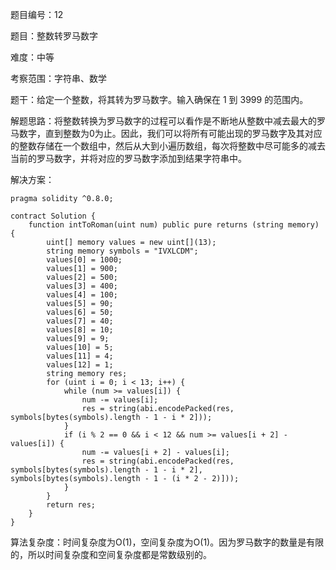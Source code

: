 题目编号：12

题目：整数转罗马数字

难度：中等

考察范围：字符串、数学

题干：给定一个整数，将其转为罗马数字。输入确保在 1 到 3999 的范围内。

解题思路：将整数转换为罗马数字的过程可以看作是不断地从整数中减去最大的罗马数字，直到整数为0为止。因此，我们可以将所有可能出现的罗马数字及其对应的整数存储在一个数组中，然后从大到小遍历数组，每次将整数中尽可能多的减去当前的罗马数字，并将对应的罗马数字添加到结果字符串中。

解决方案：

```solidity
pragma solidity ^0.8.0;

contract Solution {
    function intToRoman(uint num) public pure returns (string memory) {
        uint[] memory values = new uint[](13);
        string memory symbols = "IVXLCDM";
        values[0] = 1000;
        values[1] = 900;
        values[2] = 500;
        values[3] = 400;
        values[4] = 100;
        values[5] = 90;
        values[6] = 50;
        values[7] = 40;
        values[8] = 10;
        values[9] = 9;
        values[10] = 5;
        values[11] = 4;
        values[12] = 1;
        string memory res;
        for (uint i = 0; i < 13; i++) {
            while (num >= values[i]) {
                num -= values[i];
                res = string(abi.encodePacked(res, symbols[bytes(symbols).length - 1 - i * 2]));
            }
            if (i % 2 == 0 && i < 12 && num >= values[i + 2] - values[i]) {
                num -= values[i + 2] - values[i];
                res = string(abi.encodePacked(res, symbols[bytes(symbols).length - 1 - i * 2], symbols[bytes(symbols).length - 1 - (i * 2 - 2)]));
            }
        }
        return res;
    }
}
```

算法复杂度：时间复杂度为O(1)，空间复杂度为O(1)。因为罗马数字的数量是有限的，所以时间复杂度和空间复杂度都是常数级别的。
